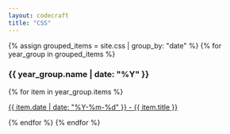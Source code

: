 ```yaml
---
layout: codecraft
title: "CSS"
---
```


{% assign grouped_items = site.css | group_by: "date" %}
{% for year_group in grouped_items %}
<h3>{{ year_group.name | date: "%Y" }}</h3>
{% for item in year_group.items %}
<p><a href="{{ folder }}{{ item.url }}">{{ item.date | date: "%Y-%m-%d" }} - {{ item.title }}</a></p>
{% endfor %}
{% endfor %}
